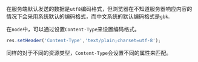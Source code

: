 在服务端默认发送的数据是`utf8`编码格式，但浏览器在不知道服务器响应内容的情况下会采用系统默认的编码格式，而中文系统的默认编码格式是`gbk`.

在`node`中，可以通过设置`Content-Type`来设置编码格式。

```js
res.setHeader('Content-Type','text/plain;charset=utf-8');
```

同样的对于不同的资源类型，`Content-Type`会设置不同的属性来匹配。